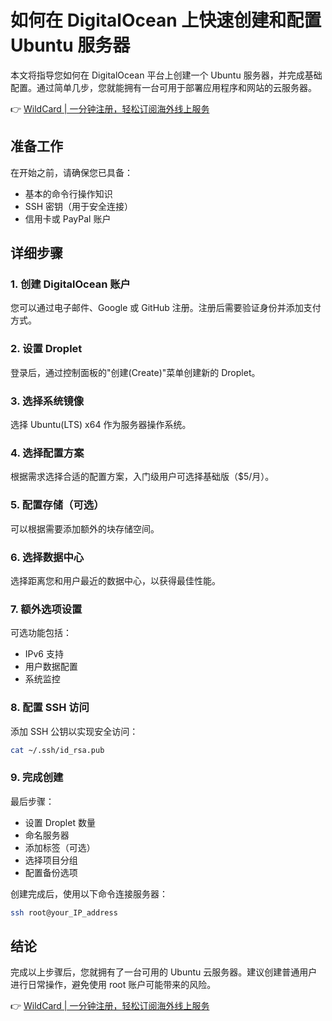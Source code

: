 # 如何在 DigitalOcean 上快速创建和配置 Ubuntu 服务器

本文将指导您如何在 DigitalOcean 平台上创建一个 Ubuntu 服务器，并完成基础配置。通过简单几步，您就能拥有一台可用于部署应用程序和网站的云服务器。

👉 [WildCard | 一分钟注册，轻松订阅海外线上服务](https://bit.ly/bewildcard)

## 准备工作

在开始之前，请确保您已具备：

- 基本的命令行操作知识
- SSH 密钥（用于安全连接）
- 信用卡或 PayPal 账户

## 详细步骤

### 1. 创建 DigitalOcean 账户

您可以通过电子邮件、Google 或 GitHub 注册。注册后需要验证身份并添加支付方式。

### 2. 设置 Droplet

登录后，通过控制面板的"创建(Create)"菜单创建新的 Droplet。

### 3. 选择系统镜像

选择 Ubuntu(LTS) x64 作为服务器操作系统。

### 4. 选择配置方案

根据需求选择合适的配置方案，入门级用户可选择基础版（$5/月）。

### 5. 配置存储（可选）

可以根据需要添加额外的块存储空间。

### 6. 选择数据中心

选择距离您和用户最近的数据中心，以获得最佳性能。

### 7. 额外选项设置

可选功能包括：
- IPv6 支持
- 用户数据配置
- 系统监控

### 8. 配置 SSH 访问

添加 SSH 公钥以实现安全访问：

```bash
cat ~/.ssh/id_rsa.pub
```

### 9. 完成创建

最后步骤：
- 设置 Droplet 数量
- 命名服务器
- 添加标签（可选）
- 选择项目分组
- 配置备份选项

创建完成后，使用以下命令连接服务器：

```bash
ssh root@your_IP_address
```

## 结论

完成以上步骤后，您就拥有了一台可用的 Ubuntu 云服务器。建议创建普通用户进行日常操作，避免使用 root 账户可能带来的风险。

👉 [WildCard | 一分钟注册，轻松订阅海外线上服务](https://bit.ly/bewildcard)

